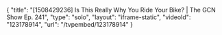 {
    "title": "[1508429236] Is This Really Why You Ride Your Bike? | The GCN Show Ep. 241",
    "type": "solo",
    "layout": "iframe-static",
    "videoId": "123178914",
    "url": "\/tvpembed\/123178914"
}